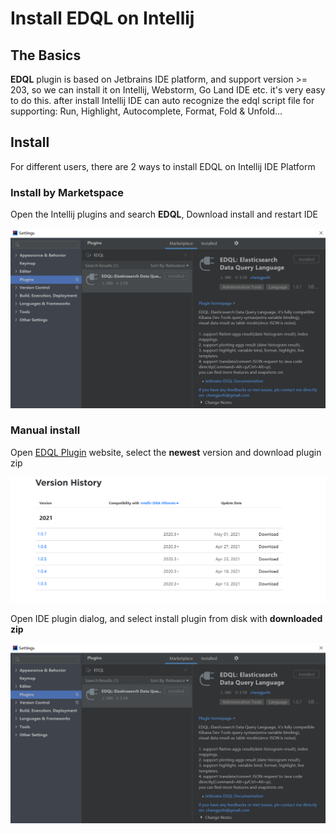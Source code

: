 # Install EDQL on Intellij

## The Basics

**EDQL** plugin is based on Jetbrains IDE platform, and support version >= 203, so we can install it on Intellij, Webstorm, Go Land IDE etc. it's very easy to do this. after install Intellij IDE can auto recognize the edql script file for supporting: Run, Highlight, Autocomplete, Format, Fold & Unfold…

## Install

For different users, there are 2 ways to install EDQL on Intellij IDE Platform

### Install by Marketspace

Open the Intellij plugins and search **EDQL**, Download install and restart IDE

![](../.gitbook/assets/install-edql.png)

### Manual install

Open [EDQL Plugin](https://plugins.jetbrains.com/plugin/16364-edql-elasticsearch-data-query-language) website, select the **newest** version and download plugin zip

![](../.gitbook/assets/manual-install.png)

Open IDE plugin dialog, and select install plugin from disk with **downloaded zip**

![](<../.gitbook/assets/install-edql (1).png>)

